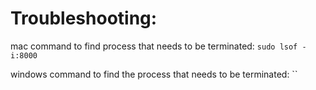 


# Troubleshooting:
mac command to find process that needs to be terminated:
`sudo lsof -i:8000`

windows command to find the process that needs to be terminated:
``

